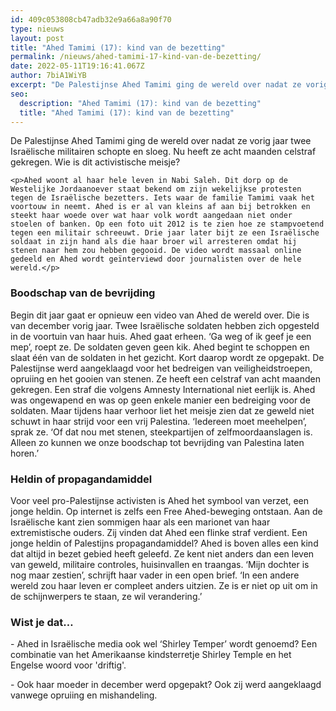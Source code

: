 ```yaml
---
id: 409c053808cb47adb32e9a66a8a90f70
type: nieuws
layout: post
title: "Ahed Tamimi (17): kind van de bezetting"
permalink: /nieuws/ahed-tamimi-17-kind-van-de-bezetting/
date: 2022-05-11T19:16:41.067Z
author: 7biA1WiYB
excerpt: "De Palestijnse Ahed Tamimi ging de wereld over nadat ze vorig jaar twee Israëlische militairen schopte en sloeg. Nu heeft ze acht maanden celstraf gekregen. Wie is dit activistische meisje?  "
seo:
  description: "Ahed Tamimi (17): kind van de bezetting"
  title: "Ahed Tamimi (17): kind van de bezetting"
---
```

De Palestijnse Ahed Tamimi ging de wereld over nadat ze vorig jaar twee Israëlische militairen schopte en sloeg. Nu heeft ze acht maanden celstraf gekregen. Wie is dit activistische meisje?  

    <p>Ahed woont al haar hele leven in Nabi Saleh. Dit dorp op de Westelijke Jordaanoever staat bekend om zijn wekelijkse protesten tegen de Israëlische bezetters. Iets waar de familie Tamimi vaak het voortouw in neemt. Ahed is er al van kleins af aan bij betrokken en steekt haar woede over wat haar volk wordt aangedaan niet onder stoelen of banken. Op een foto uit 2012 is te zien hoe ze stampvoetend tegen een militair schreeuwt. Drie jaar later bijt ze een Israëlische soldaat in zijn hand als die haar broer wil arresteren omdat hij stenen naar hem zou hebben gegooid. De video wordt massaal online gedeeld en Ahed wordt geïnterviewd door journalisten over de hele wereld.</p>
<h3>Boodschap van de bevrijding </h3>
<p>Begin dit jaar gaat er opnieuw een video van Ahed de wereld over. Die is van december vorig jaar. Twee Israëlische soldaten hebben zich opgesteld in de voortuin van haar huis. Ahed gaat erheen. ‘Ga weg of ik geef je een mep’, roept ze. De soldaten geven geen kik. Ahed begint te schoppen en slaat één van de soldaten in het gezicht. Kort daarop wordt ze opgepakt. De Palestijnse werd aangeklaagd voor het bedreigen van veiligheidstroepen, opruiing en het gooien van stenen. Ze heeft een celstraf van acht maanden gekregen. Een straf die volgens Amnesty International niet eerlijk is. Ahed was ongewapend en was op geen enkele manier een bedreiging voor de soldaten. Maar tijdens haar verhoor liet het meisje zien dat ze geweld niet schuwt in haar strijd voor een vrij Palestina. ‘Iedereen moet meehelpen’, sprak ze. ‘Of dat nou met stenen, steekpartijen of zelfmoordaanslagen is. Alleen zo kunnen we onze boodschap tot bevrijding van Palestina laten horen.’ </p>
<h3>Heldin of propagandamiddel </h3>
<p>Voor veel pro-Palestijnse activisten is Ahed het symbool van verzet, een jonge heldin. Op internet is zelfs een Free Ahed-beweging ontstaan. Aan de Israëlische kant zien sommigen haar als een marionet van haar extremistische ouders. Zij vinden dat Ahed een flinke straf verdient. Een jonge heldin of Palestijns propagandamiddel? Ahed is boven alles een kind dat altijd in bezet gebied heeft geleefd. Ze kent niet anders dan een leven van geweld, militaire controles, huisinvallen en traangas. ‘Mijn dochter is nog maar zestien’, schrijft haar vader in een open brief. ‘In een andere wereld zou haar leven er compleet anders uitzien. Ze is er niet op uit om in de schijnwerpers te staan, ze wil verandering.’ </p>
<h3>Wist je dat… </h3>
<p>- Ahed in Israëlische media ook wel ‘Shirley Temper’ wordt genoemd? Een combinatie van het Amerikaanse kindsterretje Shirley Temple en het Engelse woord voor 'driftig'. </p>
<p>- Ook haar moeder in december werd opgepakt? Ook zij werd aangeklaagd vanwege opruiing en mishandeling. </p>  
